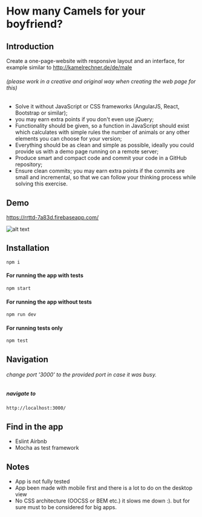 # How many Camels for your boyfriend?

## Introduction
Create a one-page-website with responsive layout and an interface, for example similar to
http://kamelrechner.de/de/male

###### (please work in a creative and original way when creating the web page for this)

* Solve it without JavaScript or CSS frameworks (AngularJS, React, Bootstrap or similar);
* you may earn extra points if you don't even use jQuery;
* Functionality should be given, so a function in JavaScript should exist which calculates with simple rules the number of animals or any other elements you can choose for your version;
* Everything should be as clean and simple as possible, ideally you could provide us with a demo page running on a remote server;
*  Produce smart and compact code and commit your code in a GitHub repository;
* Ensure clean commits; you may earn extra points if the commits are small and incremental, so that we can follow your thinking process while solving this exercise.

## Demo
https://rrttd-7a83d.firebaseapp.com/

![alt text](https://image.ibb.co/eba9An/image.png)

## Installation
    npm i
#### For running the app with tests
    npm start

#### For running the app without tests
    npm run dev

#### For running tests only
    npm test
    
## Navigation

###### change port '3000' to the provided port in case it was busy.
    
##### navigate to 
    http://localhost:3000/

## Find in the app
* Eslint Airbnb
* Mocha as test framework

## Notes
* App is not fully tested
* App been made with mobile first and there is a lot to do on the desktop view
* No CSS architecture (OOCSS or BEM etc.) it slows me down :). but for sure must to be considered for big apps. 

